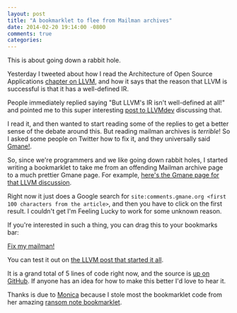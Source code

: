 ```yaml
---
layout: post
title: "A bookmarklet to flee from Mailman archives"
date: 2014-02-20 19:14:00 -0800
comments: true
categories: 
---
```



This is about going down a rabbit hole.

Yesterday I tweeted about how I read the Architecture of Open Source
Applications [chapter on LLVM](http://www.aosabook.org/en/llvm.html),
and how it says that the reason that LLVM is successful is that it has
a well-defined IR.

People immediately replied saying "But LLVM's IR isn't well-defined at
all!" and pointed me to this super interesting
[post to LLVMdev](http://lists.cs.uiuc.edu/pipermail/llvmdev/2011-October/043719.html)
discussing that.

<!-- more -->

I read it, and then wanted to start reading some of the replies to get
a better sense of the debate around this. But reading mailman archives
is *terrible*! So I asked some people on Twitter how to fix it, and
they universally said [Gmane!](http://gmane.org).

So, since we're programmers and we like going down rabbit holes, I
started writing a bookmarklet to take me from an offending Mailman
archive page to a much prettier Gmane page. For example,
[here's the Gmane page for that LLVM discussion](http://comments.gmane.org/gmane.comp.compilers.llvm.devel/43769).

Right now it just does a Google search for `site:comments.gmane.org <first 100 characters from the article>`,
and then you have to click on the first result. I couldn't get I'm
Feeling Lucky to work for some unknown reason.

If you're interested in such a thing, you can drag this to your
bookmarks bar:

<a href="javascript:var i,s,ss=['//raw.github.com/jvns/fix-my-mailman/master/fix-my-mailman.js','//ajax.googleapis.com/ajax/libs/jquery/1.11.0/jquery.min.js'];for(i=0;i!=ss.length;i++){s=document.createElement('script');s.src=ss[i];document.body.appendChild(s);}void(0);">Fix my mailman!</a>

You can test it out on
[the LLVM post that started it all](http://lists.cs.uiuc.edu/pipermail/llvmdev/2011-October/043719.html).

It is a grand total of 5 lines of code right now, and the source is
[up on GitHub](https://github.com/jvns/fix-my-mailman). If anyone
has an idea for how to make this better I'd love to hear it.

Thanks is due to [Monica](http://notwaldorf.github.io) because I stole
most the bookmarklet code from her amazing
[ransom note bookmarklet](http://notwaldorf.github.io/posts/dear-sir-or-madam/).
